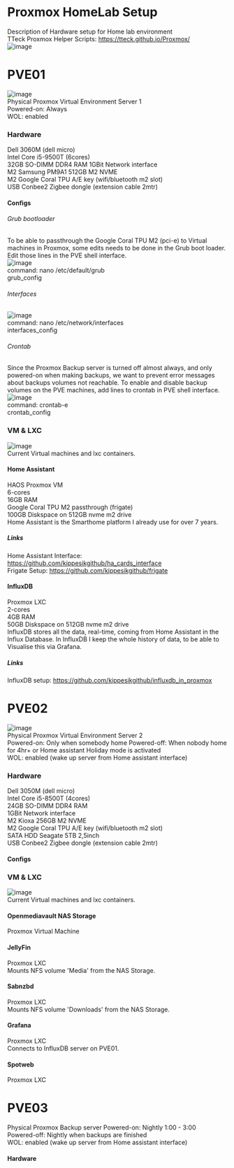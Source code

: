 # Proxmox HomeLab Setup
Description of Hardware setup for Home lab environment  
TTeck Proxmox Helper Scripts: https://tteck.github.io/Proxmox/  
![image](https://github.com/kippesikgithub/proxmox_hardware/assets/100353268/81dd9d3f-46b1-4e24-82df-2ac8e78132d9)

# PVE01
![image](https://github.com/kippesikgithub/proxmox_hardware/assets/100353268/3ac955a4-0c3e-4253-a3b8-72d3de5ea0c0)  
Physical Proxmox Virtual Environment Server 1  
Powered-on: Always  
WOL: enabled  

### Hardware
Dell 3060M (dell micro)  
Intel Core i5-9500T (6cores)  
32GB SO-DIMM DDR4 RAM
1GBit Network interface  
M2 Samsung PM9A1 512GB M2 NVME  
M2 Google Coral TPU A/E key (wifi/bluetooth m2 slot)  
USB Conbee2 Zigbee dongle (extension cable 2mtr)  

#### Configs
###### Grub bootloader
To be able to passthrough the Google Coral TPU M2 (pci-e) to Virtual machines in Proxmox, some edits needs to be done in the Grub boot loader. Edit those lines in the PVE shell interface.  
![image](https://github.com/kippesikgithub/proxmox_hardware/assets/100353268/51a79f4b-a887-45e1-9d19-c059c60b139a)  
command: nano /etc/default/grub  
grub_config  

###### Interfaces
![image](https://github.com/kippesikgithub/proxmox_hardware/assets/100353268/9d4b6f01-cba3-4acf-a712-731efbfce806)  
command: nano /etc/network/interfaces  
interfaces_config  

###### Crontab
Since the Proxmox Backup server is turned off almost always, and only powered-on when making backups, we want to prevent error messages about backups volumes not reachable. To enable and disable backup volumes on the PVE machines, add lines to crontab in PVE shell interface.  
![image](https://github.com/kippesikgithub/proxmox_hardware/assets/100353268/e68bac36-3d30-4187-a3bd-2880aa48437b)  
command: crontab-e  
crontab_config  

### VM & LXC
![image](https://github.com/kippesikgithub/proxmox_hardware/assets/100353268/92a23f71-2ff8-4d17-b046-8be6782eae04)  
Current Virtual machines and lxc containers.  

#### Home Assistant
HAOS Proxmox VM  
6-cores  
16GB RAM  
Google Coral TPU M2 passthrough (frigate)  
100GB Diskspace on 512GB nvme m2 drive  
Home Assistant is the Smarthome platform I already use for over 7 years.

##### Links
Home Assistant Interface: https://github.com/kippesikgithub/ha_cards_interface  
Frigate Setup: https://github.com/kippesikgithub/frigate  

#### InfluxDB
Proxmox LXC  
2-cores  
4GB RAM  
50GB Diskspace on 512GB nvme m2 drive  
InfluxDB stores all the data, real-time, coming from Home Assistant in the Influx Database. In InfluxDB I keep the whole history of data, to be able to Visualise this via Grafana.

##### Links
InfluxDB setup: https://github.com/kippesikgithub/influxdb_in_proxmox  


# PVE02
![image](https://github.com/kippesikgithub/proxmox_hardware/assets/100353268/a2c23de5-c9cf-4071-bd5d-27aa684873a8)  
Physical Proxmox Virtual Environment Server 2  
Powered-on: Only when somebody home
Powered-off: When nobody home for 4hr+ or Home assistant Holiday mode is activated  
WOL: enabled (wake up server from Home assistant interface)  

### Hardware
Dell 3050M (dell micro)  
Intel Core i5-8500T (4cores)  
24GB SO-DIMM DDR4 RAM  
1GBit Network interface  
M2 Kioxa 256GB M2 NVME  
M2 Google Coral TPU A/E key (wifi/bluetooth m2 slot)  
SATA HDD Seagate 5TB 2,5inch  
USB Conbee2 Zigbee dongle (extension cable 2mtr)  

#### Configs

### VM & LXC
![image](https://github.com/kippesikgithub/proxmox_hardware/assets/100353268/9e568dfd-f1c7-469d-a912-635e9e5f3de7)  
Current Virtual machines and lxc containers.  

#### Openmediavault NAS Storage
Proxmox Virtual Machine  
#### JellyFin
Proxmox LXC  
Mounts NFS volume 'Media' from the NAS Storage.  
#### Sabnzbd
Proxmox LXC  
Mounts NFS volume 'Downloads' from the NAS Storage.  
#### Grafana
Proxmox LXC  
Connects to InfluxDB server on PVE01.  
#### Spotweb
Proxmox LXC  

# PVE03
Physical Proxmox Backup server
Powered-on: Nightly 1:00 - 3:00  
Powered-off: Nightly when backups are finished  
WOL: enabled (wake up server from Home assistant interface)  

#### Hardware
